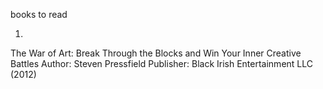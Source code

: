books to read


1.
The War of Art: Break Through the Blocks and Win Your Inner Creative Battles
Author: Steven Pressfield
Publisher: Black Irish Entertainment LLC (2012)  

